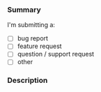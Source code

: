 ### Summary

I'm submitting a: <!-- insert 'x' where appropriate -->
- [ ] bug report
- [ ] feature request
- [ ] question / support request
- [ ] other

### Description
<!-- Describe you problem/suggestion here -->

<!--
Un-comment and fill out the following section if you're submitting a bug (unless the cause is obvious). Try to come up with a reproduction example which demonstrates the bug you're reporting. This will make it easier to reproduce and fix the problem, which makes it more likely to get fixed.
You can use this Stackblitz demo as a starting point: https://stackblitz.com/edit/ng-recaptcha-example
-->

<!--
### Demo

- [ ] I did my best to come up with a [Minimal, Complete, and Verifiable example](https://stackoverflow.com/help/mcve)

A_LINK_WITH_YOUR_EXAMPLE

Lib versions:

* ng-recaptcha: ___
* Angular: ___
* Typescript (`tsc --version`): ___

-->
